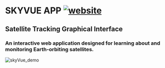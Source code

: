 # SKYVUE APP <a href="https://skyvue.space">![website](https://img.shields.io/badge/https://skyvue.space-blue)</a>

## Satellite Tracking Graphical Interface

### An interactive web application designed for learning about and monitoring Earth-orbiting satellites.
  
![skyVue_demo](https://github.com/skyvue-satellite-tracking/skyvue-App/assets/104923248/fd9dfed4-d313-4d78-a260-2ca58cb31b39)
